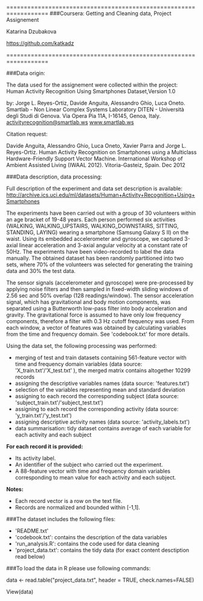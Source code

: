 ==================================================================
###Coursera: Getting and Cleaning data, Project Assignement  

Katarina Dzubakova

https://github.com/katkadz

==================================================================

###Data origin:

The data used for the assignement were collected within the project:
Human Activity Recognition Using Smartphones Dataset,Version 1.0

by:
Jorge L. Reyes-Ortiz, Davide Anguita, Alessandro Ghio, Luca Oneto.
Smartlab - Non Linear Complex Systems Laboratory
DITEN - Università degli Studi di Genova.
Via Opera Pia 11A, I-16145, Genoa, Italy.
activityrecognition@smartlab.ws
www.smartlab.ws  

Citation request: 

Davide Anguita, Alessandro Ghio, Luca Oneto, Xavier Parra and Jorge L. Reyes-Ortiz. Human Activity Recognition on Smartphones using a Multiclass Hardware-Friendly Support Vector Machine. International Workshop of Ambient Assisted Living (IWAAL 2012). Vitoria-Gasteiz, Spain. Dec 2012

###Data description, data processing:

Full description of the experiment and data set description is available:
http://archive.ics.uci.edu/ml/datasets/Human+Activity+Recognition+Using+Smartphones

The experiments have been carried out with a group of 30 volunteers within an age bracket of 19-48 years. Each person performed six activities (WALKING, WALKING_UPSTAIRS, WALKING_DOWNSTAIRS, SITTING, STANDING, LAYING) wearing a smartphone (Samsung Galaxy S II) on the waist. Using its embedded accelerometer and gyroscope, we captured 3-axial linear acceleration and 3-axial angular velocity at a constant rate of 50Hz. The experiments have been video-recorded to label the data manually. The obtained dataset has been randomly partitioned into two sets, where 70% of the volunteers was selected for generating the training data and 30% the test data. 

The sensor signals (accelerometer and gyroscope) were pre-processed by applying noise filters and then sampled in fixed-width sliding windows of 2.56 sec and 50% overlap (128 readings/window). The sensor acceleration signal, which has gravitational and body motion components, was separated using a Butterworth low-pass filter into body acceleration and gravity. The gravitational force is assumed to have only low frequency components, therefore a filter with 0.3 Hz cutoff frequency was used. From each window, a vector of features was obtained by calculating variables from the time and frequency domain. See 'codebook.txt' for more details. 

Using the data set, the following processing was performed:
- merging of test and train datasets containing 561-feature vector with time and frequency domain variables (data source: 'X_train.txt'/'X_test.txt' ), the merged matrix contains altogether 10299 records
- assigning the descriptive variables names (data source: 'features.txt')  
- selection of the variables representing mean and standard deviation
- assigning to each record the corresponding subject (data source: 'subject_train.txt'/'subject_test.txt') 
- assigning to each record the corresponding activity (data source: 'y_train.txt'/'y_test.txt') 
- assigning descriptive activity names (data source: 'activity_labels.txt')
- data summarisation: tidy dataset contains average of each variable for each activity and each subject

**For each record it is provided:**

- Its activity label. 
- An identifier of the subject who carried out the experiment.
- A 88-feature vector with time and frequency domain variables corresponding to mean value for each activity and each subject. 

**Notes:** 

- Each record vector is a row on the text file.
- Records are normalized and bounded within [-1,1].

###The dataset includes the following files:

- 'README.txt'
- 'codebook.txt': contains the description of the data variables
- 'run_analysis.R': contains the code used for data cleaning 
- 'project_data.txt': contains the tidy data (for exact content desctiption read below)

###To load the data in R please use following commands:

data <- read.table("project_data.txt", header = TRUE, check.names=FALSE)

View(data)


